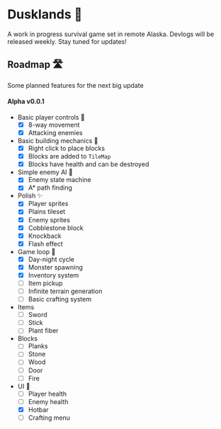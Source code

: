 # Dusklands 🌅
A work in progress survival game set in remote Alaska. Devlogs will be released weekly. Stay tuned for updates!

## Roadmap 🛣️
Some planned features for the next big update

#### Alpha v0.0.1
- Basic player controls 👾
  - [x] 8-way movement
  - [x] Attacking enemies
- Basic building mechanics 🔨
  - [x] Right click to place blocks
  - [x] Blocks are added to `TileMap`
  - [x] Blocks have health and can be destroyed
- Simple enemy AI 🤖
  - [x] Enemy state machine
  - [x] A* path finding
- Polish ✨
  - [x] Player sprites
  - [x] Plains tileset
  - [x] Enemy sprites
  - [x] Cobblestone block
  - [x] Knockback
  - [x] Flash effect
- Game loop 🔁 
  - [x] Day-night cycle
  - [x] Monster spawning
  - [x] Inventory system
  - [ ] Item pickup
  - [ ] Infinite terrain generation
  - [ ] Basic crafting system
- Items
  - [ ] Sword
  - [ ] Stick
  - [ ] Plant fiber
- Blocks
  - [ ] Planks
  - [ ] Stone
  - [ ] Wood
  - [ ] Door
  - [ ] Fire
- UI 🔲
  - [ ] Player health
  - [ ] Enemy health
  - [x] Hotbar
  - [ ] Crafting menu
